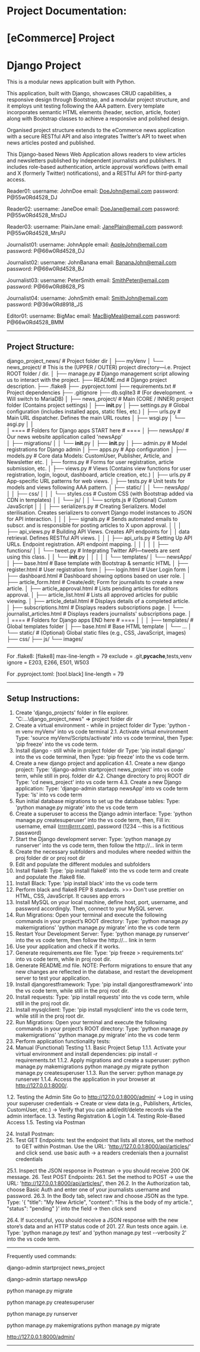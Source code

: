 # Project Documentation:

# [eCommerce] Project

# Django Project

This is a modular news application built with Python.

This application, built with Django, showcases CRUD capabilities,
a responsive design through Bootstrap, and a modular project structure,
and it employs unit testing following the AAA pattern. Every template incorporates
semantic HTML elements (header, section, article, footer) along with Bootstrap
classes to achieve a responsive and polished design.

Organised project structure extends to the eCommerce news application with a secure
RESTful API and also integrates Twitter’s API to tweet when news articles posted and published.

This Django-based News Web Application allows readers to view articles and
newsletters published by independent journalists and publishers.
It includes role-based authentication, article approval workflows
(with email and X (formerly Twitter) notifications), and a
RESTful API for third-party access.

Reader01:
username: JohnDoe
email: DoeJohn@email.com
password: P@55w0Rd4528_DJ

Reader02:
username: JaneDoe
email: DoeJane@email.com
password: P@55w0Rd4528_MrsDJ

Reader03:
username: PlainJane
email: JanePlain@email.com
password: P@55w0Rd4528_MrsPJ



Journalist01:
username: JohnApple
email: AppleJohn@email.com
password: P@66w0Rd4528_DJ

Journalist02:
username: JohnBanana
email: BananaJohn@email.com
password: P@66w0Rd4528_BJ

Journalist03:
username: PeterSmith
email: SmithPeter@email.com
password: P@66w0Rd8628_PS

Journalist04:
username: JohnSmith
email: SmithJohn@email.com
password: P@36w0Rd8918_JS

Editor01:
username: BigMac
email: MacBigMeal@email.com
password: P@66w0Rd4528_BMM


________________________________________________________________________________
## Project Structure:
django_project_news/	       # Project folder dir 
│
├── myVenv
│
└── news_project/             # This is the (UPPER / OUTER) project directory—i.e. Project ROOT folder / dir.
    │
    ├── manage.py                      # Django management script allowing us to interact with the project.
    ├── README.md					   # Django project description.
    ├── .flake8
    ├── .pyproject.toml
    ├── requirements.txt			  # Project dependencies
    ├── .gitignore
    ├── db.sqlite3					  # (For development. → Will switch to MariaDB)
    │
    ├── news_project/          # Main (CORE / INNER) project folder (Contains project settings)
    │   ├── __init__.py
    │   ├── settings.py                # Global configuration (includes installed apps, static files, etc.)
    │   ├── urls.py                    # Main URL dispatcher. Defines the main URL routes
    │   ├── wsgi.py
    │   └── asgi.py
    │
    │						
    │				==== # Folders for Django apps START here # ====
    │
    ├── newsApp/   					  # Our news website application called 'newsApp'                          
    │   ├── migrations/
    │   │   └── __init__.py
    │   ├── __init__.py
    │   ├── admin.py                # Model registrations for Django admin
    │   ├── apps.py                 # App configuration
    │   ├── models.py               # Core data Models: CustomUser, Publisher, Article, and Newsletter etc.
    │   ├── forms.py                # Forms for user registration, article submission, etc.
    │   ├── views.py                # Views (Contains view functions for user registration, login, logout, dashboard, article creation, etc.)
    │   ├── urls.py                 # App-specific URL patterns for web views.
    │   ├── tests.py                # Unit tests for models and views following AAA pattern.
    │   ├── static/
    │   │   └── newsApp/
    │   │       ├── css/
    │   │       │   └── styles.css  # Custom CSS (with Bootstrap added via CDN in templates)
    │   │       └── js/
    │   │           └── scripts.js   # (Optional) Custom JavaScript
    │   │
    │   ├── serializers.py			  # Creating Serializers. Model sterilisation. Creates serializers to convert Django model instances to JSON for API interaction.
    │   │
    │   ├── signals.py			     # Sends automated emails to subscr. and is responsible for posting articles to X upon approval.
    │   │
    │   ├── api_views.py			  # Building API Views. Creates API endpoints for 
    │   │  								data retrieval. Defines RESTful API views.
    │   │
    │   ├── api_urls.py			  # Setting Up API URLs. Endpoint registration. API endpoint mapping.
    │   │
    │   │
    │   ├── functions/
    │   │   └── tweet.py    	       # Integrating Twitter API—tweets are sent using this class.
    │   │   └── __init__.py
    │   │
    │   │
    │   └── templates/
    │       └── newsApp/
    │           ├── base.html         			# Base template with Bootstrap & semantic HTML
    │           ├── register.html     			# User registration form
    │           ├── login.html        			# User Login form
    │           ├── dashboard.html  	        # Dashboard showing options based on user role.
    │           ├── article_form.html        	# Create/edit; Form for journalists to create a new article.
    │           ├── article_approval.html    	# Lists pending articles for editors approval.
    │           ├── article_list.html        	# Lists all approved articles for public viewing.
    │           ├── article_detail.html		# Displays details of a completed article.
    │           ├── subscriptions.html			# Displays readers subscriptions page.
    │           └── journalist_articles.html	# Displays readers journalists' subscriptions page.
    │						
    │				==== # Folders for Django apps END here # ====
    │
    │
    │
    ├── templates/                        # Global templates folder
    │   ├── base.html                     # Base HTML template
    │   └── ...
    │
    └── static/                           # (Optional) Global static files (e.g., CSS, JavaScript, images)
        ├── css/
        ├── js/
        └── images/


________________________________________________________________________________
For .flake8:
[flake8]
max-line-length = 79
exclude = .git,**pycache**,tests,venv
ignore = E203, E266, E501, W503

For .pyproject.toml:
[tool.black]
line-length = 79

________________________________________________________________________________
## Setup Instructions:
1. Create 'django_projects' folder in file explorer.
	"C:\...\django_project_news" => project folder dir
2. Create a virtual environment - while in project folder dir
	Type: 'python -m venv myVenv' into vs code terminal
2.1. Activate virtual environment
	Type: 'source myVenv/Scripts/activate' into vs code terminal, then
	Type: 'pip freeze' into the vs code term.
3. Install django - still while in project folder dir
	Type: 'pip install django' into the vs code terminal, then
	Type: 'pip freeze' into the vs code term.
4. Create a new django project and application
4.1. Create a new django project:
	Type: 'django-admin startproject news_project' into vs code term, while still in proj. folder dir
4.2. Change directory to proj ROOT dir
	Type: 'cd news_project' into vs code term
4.3. Create a new Django application:
	Type: 'django-admin startapp newsApp' into vs code term
	Type: 'ls' into vs code term
5. Run initial database migrations to set up the database tables:
	Type: 'python manage.py migrate' into the vs code term
6. Create a superuser to access the Django admin interface:
	Type: 'python manage.py createsuperuser' into the vs code term, then,
	Fill in: username, email (rrrr@rrrr.com), password (1234 --this is a fictitious password)
7. Start the Django development server:
	Type: 'python manage.py runserver' into the vs code term, then follow the http://... link in term
8. Create the necessary subfolders and modules where needed within the proj folder dir or proj root dir
9. Edit and populate the different modules and subfolders
10. Install flake8:
	Type: 'pip install flake8' into the vs code term and create and populate the .flake8 file.
11. Install Black:
	Type: 'pip install black' into the vs code term
12. Perform black and flake8 PEP 8 standards. >>> Don't use prettier on HTML, CSS, JavaScript. It causes app errors
13. Install MySQL on your local machine, define host, port, username, and password accordingly.
Then, connect to your MySQL server.
14. Run Migrations:
	Open your terminal and execute the following commands in your project’s ROOT directory:
	Type: 'python manage.py makemigrations'
	      'python manage.py migrate' into the vs code term
15. Restart Your Development Server:
	Type: 'python manage.py runserver' into the vs code term, then follow the http://... link in term
16. Use your application and check if it works.
17. Generate requirements.exe file:
	Type: 'pip freeze > requirements.txt' into vs code term, while in proj root dir.
18. Generate README.md file.
NOTE: Perform migrations to ensure that any new changes are reflected in the database, and restart the development server to test your application.
19. Install djangorestframework:
	Type: 'pip install djangorestframework' into the vs code term, while still in the proj root dir.
20. Install requests:
	Type: 'pip install requests' into the vs code term, while still in the proj root dir.
21. Install mysqlclient:
	Type: 'pip install mysqlclient' into the vs code term, while still in the proj root dir.
22. Run Migrations:
	Open your terminal and execute the following commands in your project’s ROOT directory:
	Type: 'python manage.py makemigrations'
	      'python manage.py migrate' into the vs code term
23. Perform application functionality tests:
1. Manual (Functional) Testing
1.1. Basic Project Setup
1.1.1. Activate your virtual environment and install dependencies:
pip install -r requirements.txt
1.1.2. Apply migrations and create a superuser:
python manage.py makemigrations
python manage.py migrate
python manage.py createsuperuser
1.1.3. Run the server:
python manage.py runserver
1.1.4. Access the application in your browser at http://127.0.0.1:8000/.

1.2. Testing the Admin Site
Go to http://127.0.0.1:8000/admin/ → Log in using your superuser credentials → Create or view data (e.g., Publishers, Articles, CustomUser, etc.) → Verify that you can add/edit/delete records via the admin interface.
1.3. Testing Registration & Login
1.4. Testing Role-Based Access
1.5. Testing via Postman

24. Install Postman:
25. Test GET Endpoints: test the endpoint that lists all stores, set the method to GET within Postman.
	Use the URL: 'http://127.0.0.1:8000/api/articles/' and click send.
	use basic auth → a readers credenials then a journalist credentials
 
25.1. Inspect the JSON response in Postman → you should receive 200 OK message.
26. Test POST Endpoints:
26.1. Set the method to POST → use the URL: 'http://127.0.0.1:8000/api/articles/', then
26.2. In the Authorization tab, choose Basic Auth and enter one of your journalists username and password.
26.3. In the Body tab, select raw and choose JSON as the type.
	Type: 
		'{
  "title": "My New Article",
  "content": "This is the body of my article.",
  "status": "pending"
}' into the field → then click send

26.4. If successful, you should receive a JSON response with the new store’s data and an HTTP status code of 201.
27. Run tests once again. i.e. 
	Type: 'python manage.py test' and 'python manage.py test --verbosity 2' into the vs code term.

________________________________________________________________________________
Frequently used commands:

django-admin startproject news_project


django-admin startapp newsApp

python manage.py migrate

python manage.py createsuperuser

python manage.py runserver

python manage.py makemigrations
python manage.py migrate


http://127.0.0.1:8000/admin/
________________________________________________________________________________














